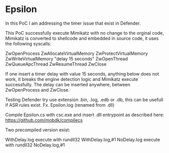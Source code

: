 # Epsilon
In this PoC I am addressing the timer issue that exist in Defender.

This PoC successfully execute Mimikatz with no change to the orginal code, Mimikatz is converted to shellcode and embedded in source code, it uses the
following syscalls:

ZwOpenProcess
ZwAllocateVirtualMemory
ZwProtectVirtualMemory
ZwWriteVirtualMemory
"delay 15 seconds"
ZwOpenThread
ZwQueueApcThread
ZwResumeThread
ZwClose

If one insert a timer delay with value 15 seconds, anything below does not work, it breaks the engine detection logic and Mimikatz execute successfully. 
The delay can be inserted anywhere, between ZwOpenProcess and ZwClose.

Testing Defender try use extension .bin, .log, .edb or .db, this can be usefull if ASR rules exist. Fx. Epsilon.log (renamed from .dll)

Compile Epsilon.cs with csc.exe and insert .dll entrypoint as described here: https://github.com/mobdk/compilecs

Two precompiled version exist:

WithDelay.log execute with rundll32 WithDelay.log,#1
NoDelay.log execute with rundll32 NoDelay.log,#1

